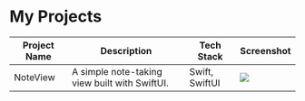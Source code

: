 # My Projects

| Project Name | Description | Tech Stack | Screenshot |
| --- | -- | -- | -- |
| NoteView | A simple note-taking view built with SwiftUI. | Swift, SwiftUI | <img src="https://github.com/yavuzyagiz/noteview/blob/main/noteview/noteview.gif"> |
